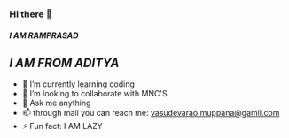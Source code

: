 ### Hi there 👋 ###
#### *I AM RAMPRASAD* ####
##    _I AM FROM ADITYA_ ##
- 🌱 I’m currently learning coding
- 👯 I’m looking to collaborate with MNC'S
- 💬 Ask me anything
- 📫 through mail you can reach me: vasudevarao.muppana@gamil.com
- ⚡ Fun fact: I AM LAZY
